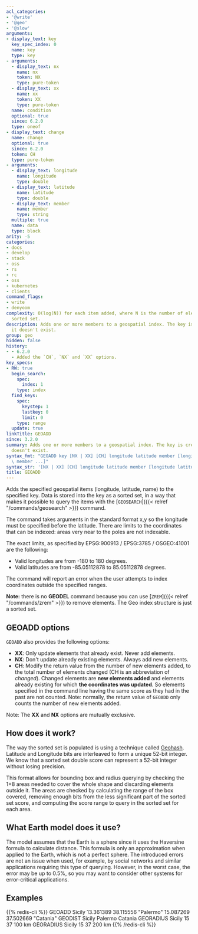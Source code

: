 ```yaml
---
acl_categories:
- '@write'
- '@geo'
- '@slow'
arguments:
- display_text: key
  key_spec_index: 0
  name: key
  type: key
- arguments:
  - display_text: nx
    name: nx
    token: NX
    type: pure-token
  - display_text: xx
    name: xx
    token: XX
    type: pure-token
  name: condition
  optional: true
  since: 6.2.0
  type: oneof
- display_text: change
  name: change
  optional: true
  since: 6.2.0
  token: CH
  type: pure-token
- arguments:
  - display_text: longitude
    name: longitude
    type: double
  - display_text: latitude
    name: latitude
    type: double
  - display_text: member
    name: member
    type: string
  multiple: true
  name: data
  type: block
arity: -5
categories:
- docs
- develop
- stack
- oss
- rs
- rc
- oss
- kubernetes
- clients
command_flags:
- write
- denyoom
complexity: O(log(N)) for each item added, where N is the number of elements in the
  sorted set.
description: Adds one or more members to a geospatial index. The key is created if
  it doesn't exist.
group: geo
hidden: false
history:
- - 6.2.0
  - Added the `CH`, `NX` and `XX` options.
key_specs:
- RW: true
  begin_search:
    spec:
      index: 1
    type: index
  find_keys:
    spec:
      keystep: 1
      lastkey: 0
      limit: 0
    type: range
  update: true
linkTitle: GEOADD
since: 3.2.0
summary: Adds one or more members to a geospatial index. The key is created if it
  doesn't exist.
syntax_fmt: "GEOADD key [NX | XX] [CH] longitude latitude member [longitude\n  latitude\
  \ member ...]"
syntax_str: '[NX | XX] [CH] longitude latitude member [longitude latitude member ...]'
title: GEOADD
---
```

Adds the specified geospatial items (longitude, latitude, name) to the specified key. Data is stored into the key as a sorted set, in a way that makes it possible to query the items with the [`GEOSEARCH`]({{< relref "/commands/geosearch" >}}) command.

The command takes arguments in the standard format x,y so the longitude must be specified before the latitude. There are limits to the coordinates that can be indexed: areas very near to the poles are not indexable.

The exact limits, as specified by EPSG:900913 / EPSG:3785 / OSGEO:41001 are the following:

* Valid longitudes are from -180 to 180 degrees.
* Valid latitudes are from -85.05112878 to 85.05112878 degrees.

The command will report an error when the user attempts to index coordinates outside the specified ranges.

**Note:** there is no **GEODEL** command because you can use [`ZREM`]({{< relref "/commands/zrem" >}}) to remove elements. The Geo index structure is just a sorted set.

## GEOADD options

`GEOADD` also provides the following options:

* **XX**: Only update elements that already exist. Never add elements.
* **NX**: Don't update already existing elements. Always add new elements.
* **CH**: Modify the return value from the number of new elements added, to the total number of elements changed (CH is an abbreviation of *changed*). Changed elements are **new elements added** and elements already existing for which **the coordinates was updated**. So elements specified in the command line having the same score as they had in the past are not counted. Note: normally, the return value of `GEOADD` only counts the number of new elements added.

Note: The **XX** and **NX** options are mutually exclusive.

How does it work?
---

The way the sorted set is populated is using a technique called
[Geohash](https://en.wikipedia.org/wiki/Geohash). Latitude and Longitude
bits are interleaved to form a unique 52-bit integer. We know
that a sorted set double score can represent a 52-bit integer without losing
precision.

This format allows for bounding box and radius querying by checking the 1+8 areas needed to cover the whole shape and discarding elements outside it. The areas are checked by calculating the range of the box covered, removing enough bits from the less significant part of the sorted set score, and computing the score range to query in the sorted set for each area.

What Earth model does it use?
---

The model assumes that the Earth is a sphere since it uses the Haversine formula to calculate distance. This formula is only an approximation when applied to the Earth, which is not a perfect sphere.
The introduced errors are not an issue when used, for example, by social networks and similar applications requiring this type of querying. 
However, in the worst case, the error may be up to 0.5%, so you may want to consider other systems for error-critical applications.

## Examples

{{% redis-cli %}}
GEOADD Sicily 13.361389 38.115556 "Palermo" 15.087269 37.502669 "Catania"
GEODIST Sicily Palermo Catania
GEORADIUS Sicily 15 37 100 km
GEORADIUS Sicily 15 37 200 km
{{% /redis-cli %}}

